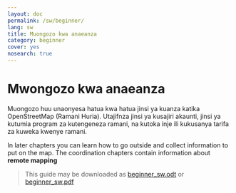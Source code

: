 ```yaml
---
layout: doc
permalink: /sw/beginner/
lang: sw
title: Muongozo kwa anaeanza
category: beginner
cover: yes
nosearch: true
---
```


Mwongozo kwa anaeanza
=====================

Muongozo huu unaonyesa hatua kwa hatua jinsi ya kuanza katika OpenStreetMap (Ramani Huria). Utajifnza jinsi ya kusajiri akaunti, jinsi ya kutumia program za kutengeneza ramani, na kutoka inje ili kukusanya tarifa za kuweka kwenye ramani.

In later chapters you can learn how to go outside and collect information to put on the map. The coordination chapters contain information about **remote mapping**

> This guide may be downloaded as [beginner_sw.odt](/files/beginner_sw.odt) or [beginner_sw.pdf](/files/beginner_sw.pdf)  

